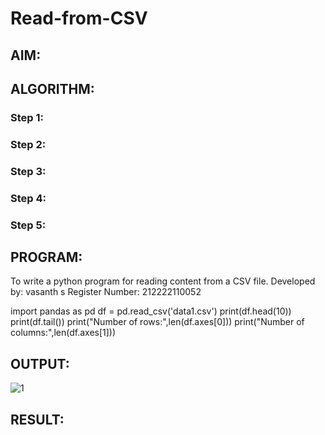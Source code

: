 # Read-from-CSV

## AIM:

## ALGORITHM:
### Step 1:
### Step 2:
### Step 3:
### Step 4:
### Step 5:

## PROGRAM:
To write a python program for reading content from a CSV file.
Developed by:  vasanth s
Register Number: 212222110052

import pandas as pd
df = pd.read_csv('data1.csv')
print(df.head(10))
print(df.tail())
print("Number of rows:",len(df.axes[0]))
print("Number of columns:",len(df.axes[1]))
## OUTPUT:
![1](https://github.com/vasanth0908/Read-from-CSV/assets/122000018/09497023-6f27-44b3-af87-f8a08292a6e5)

## RESULT:
